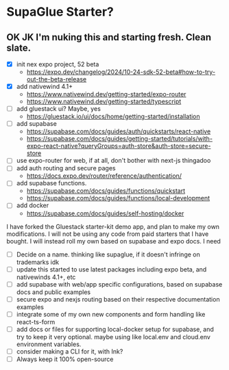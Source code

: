 # SupaGlue Starter?

## OK JK I'm nuking this and starting fresh. Clean slate.

- [x] init nex expo project, 52 beta
  - https://expo.dev/changelog/2024/10-24-sdk-52-beta#how-to-try-out-the-beta-release
- [x] add nativewind 4.1+
  - https://www.nativewind.dev/getting-started/expo-router
  - https://www.nativewind.dev/getting-started/typescript
- [ ] add gluestack ui? Maybe, yes
  - https://gluestack.io/ui/docs/home/getting-started/installation
- [ ] add supabase
  - https://supabase.com/docs/guides/auth/quickstarts/react-native
  - https://supabase.com/docs/guides/getting-started/tutorials/with-expo-react-native?queryGroups=auth-store&auth-store=secure-store
- [ ] use expo-router for web, if at all, don't bother with next-js thingadoo
- [ ] add auth routing and secure pages
  - https://docs.expo.dev/router/reference/authentication/
- [ ] add supabase functions.
  - https://supabase.com/docs/guides/functions/quickstart
  - https://supabase.com/docs/guides/functions/local-development
- [ ] add docker
  - https://supabase.com/docs/guides/self-hosting/docker

I have forked the Gluestack starter-kit demo app, and plan to make my own modifications. I will not be using any code from paid starters that I have bought. I will instead roll my own based on supabase and expo docs. I need

- [ ] Decide on a name. thinking like supaglue, if it doesn't infringe on trademarks idk
- [ ] update this started to use latest packages including expo beta, and nativewinds 4.1+, etc
- [ ] add supabase with web/app specific configurations, based on supabase docs and public examples
- [ ] secure expo and nexjs routing based on their respective documentation examples
- [ ] integrate some of my own new components and form handling like react-ts-form
- [ ] add docs or files for supporting local-docker setup for supabase, and try to keep it very optional. maybe using like local.env and cloud.env environment variables.
- [ ] consider making a CLI for it, with Ink?
- [ ] Always keep it 100% open-source
